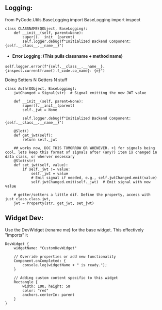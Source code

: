 ## Logging:

from PyCode.Utils.BaseLogging import BaseLogging
import inspect

```
class CLASSNAME(QObject, BaseLogging):
    def __init__(self, parent=None):
        super().__init__(parent)
        self.logger.debug(f"Initialized Backend Component: {self.__class__.__name__}")

```



- #### Error Logging: (This pulls classname + method name)
```
self.logger.error(f"{self.__class__.__name__}.{inspect.currentframe().f_code.co_name}: {e}")
```


Doing Setters N Getters N stuff

```
class Auth(QObject, BaseLogging):
    jwtChanged = Signal(str)  # Signal emitting the new JWT value

    def __init__(self, parent=None):
        super().__init__(parent)
        self._jwt = None

        self.logger.debug(f"Initialized Backend Component: {self.__class__.__name__}")

    @Slot()
    def get_jwt(self):
        return self._jwt

    ## works now, DOC THIS TOMORROW OR WHENEVER. +1 for signals being cool, lets keep this format of signals after (any?) item is changed in data class, or wherver necessary
    @Slot(str)
    def set_jwt(self, value):
        if self._jwt != value:
            self._jwt = value
            # Emit signal if needed, e.g., self.jwtChanged.emit(value)
            self.jwtChanged.emit(self._jwt)  # Emit signal with new value

    # getter/setters a little dif. Define the property, access with just class.class.jwt,
    jwt = Property(str, get_jwt, set_jwt)

```


## Widget Dev:
Use the DevWidget (rename me) for the base widget. This effectively "imports" it


```
DevWidget {
    widgetName: "CustomDevWidget"

    // Override properties or add new functionality
    Component.onCompleted: {
        console.log(widgetName + " is ready.");
    }

    // Adding custom content specific to this widget
    Rectangle {
        width: 100; height: 50
        color: "red"
        anchors.centerIn: parent
    }
}
```
